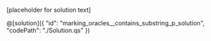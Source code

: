 [placeholder for solution text]

@[solution]({
    "id": "marking_oracles__contains_substring_p_solution",
    "codePath": "./Solution.qs"
})
